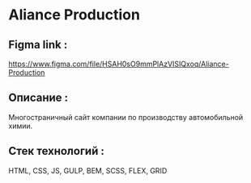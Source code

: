 # Aliance Production

## Figma link :
https://www.figma.com/file/HSAH0sO9mmPlAzVISIQxoq/Aliance-Production

## Описание : 
Многостраничный сайт компании по производству автомобильной химии. 

## Стек технологий :
HTML, CSS, JS, GULP, BEM, SCSS, FLEX, GRID

